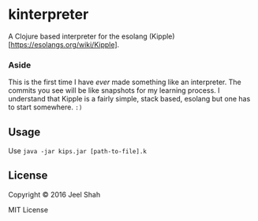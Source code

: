 # kinterpreter

A Clojure based interpreter for the esolang (Kipple)[https://esolangs.org/wiki/Kipple].

### Aside

This is the first time I have _ever_ made something like an interpreter.  The commits you see will be like snapshots for my learning process.
I understand that Kipple is a fairly simple, stack based, esolang but one has to start somewhere. `:)`

## Usage

Use `java -jar kips.jar [path-to-file].k`

## License

Copyright © 2016 Jeel Shah

MIT License
